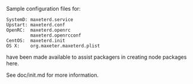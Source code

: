 Sample configuration files for:
```
SystemD: maxeterd.service
Upstart: maxeterd.conf
OpenRC:  maxeterd.openrc
         maxeterd.openrcconf
CentOS:  maxeterd.init
OS X:    org.maxeter.maxeterd.plist
```
have been made available to assist packagers in creating node packages here.

See doc/init.md for more information.
